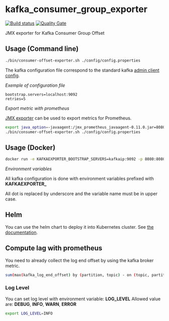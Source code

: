 # kafka_consumer_group_exporter

[![Build status](https://travis-ci.org/GuillaumeWaignier/kafka_consumer_group_exporter.svg?branch=master)](https://travis-ci.org/GuillaumeWaignier/kafka_consumer_group_exporter) [![Quality Gate](https://sonarcloud.io/api/project_badges/measure?project=org.ianitrix.kafka%3Aconsumer-offset-exporter&metric=alert_status)](https://sonarcloud.io/dashboard/index/org.ianitrix.kafka:consumer-offset-exporter)


JMX exporter for Kafka Consumer Group Offset

## Usage (Command line)

```bash
./bin/consumer-offset-exporter.sh ./config/config.properties
```

The kafka configuration file correspond to the standard kafka [admin client config](https://kafka.apache.org/documentation/#adminclientconfigs).


_Exemple of configuration file_

```properties
bootstrap.servers=localhost:9092
retries=5
```

_Export metric with prometheus_

[JMX exporter](https://github.com/prometheus/jmx_exporter) can be used to export metrics for Prometheus.

```bash
export java_option=-javaagent:/jmx_prometheus_javaagent-0.11.0.jar=8080:/config/prometheus-exporter.yml
./bin/consumer-offset-exporter.sh ./config/config.properties
```

## Usage (Docker)

```bash
docker run -e KAFKAEXPORTER_BOOTSTRAP_SERVERS=kafkaip:9092 -p 8080:8080 ianitrix/kafka-consumer-group-exporter:v0.0.2
```

_Environment variables_

All kafka configuration is done with environment variables prefixed with **KAFKAEXPORTER_**

All dot is replaced by underscore and the variable name must be in upper case.

## Helm

You can use the helm chart to deploy it into Kubernetes cluster.
See [the documentation](https://github.com/GuillaumeWaignier/kafka_consumer_group_exporter_helm_charts). 


## Compute lag with prometheus

You need to already collect the log end offset by using the kafka broker metric.

```bash
sum(max(kafka_log_end_offset) by (partition, topic) - on (topic, partition) group_right kafka_consumer_consumeroffset) by (topic, groupId)
```

### Log Level

You can set log level with environment variable: **LOG_LEVEL**
Allowed value are: **DEBUG**, **INFO**, **WARN**, **ERROR**

```bash
export LOG_LEVEL=INFO
```
